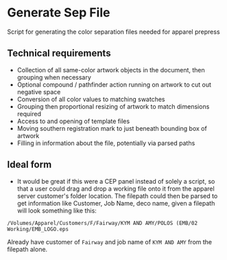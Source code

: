 # Generate Sep File

Script for generating the color separation files needed for apparel prepress

## Technical requirements

- Collection of all same-color artwork objects in the document, then grouping when necessary
- Optional compound / pathfinder action running on artwork to cut out negative space
- Conversion of all color values to matching swatches
- Grouping then proportional resizing of artwork to match dimensions required
- Access to and opening of template files
- Moving southern registration mark to just beneath bounding box of artwork
- Filling in information about the file, potentially via parsed paths

## Ideal form

- It would be great if this were a CEP panel instead of solely a script, so that a user could drag and drop a working file onto it from the apparel server customer's folder location. The filepath could then be parsed to get information like Customer, Job Name, deco name, given a filepath will look something like this:

`/Volumes/Apparel/Customers/F/Fairway/KYM AND AMY/POLOS (EMB/02 Working/EMB_LOGO.eps`

Already have customer of `Fairway` and job name of `KYM AND AMY` from the filepath alone.
